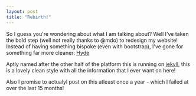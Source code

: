 ```yaml
---
layout: post
title: "Rebirth!"
---
```


So I guess you're wondering about what I am talking about? Well I've taken the bold step (well not really thanks to @mdo) to redesign my website! Instead of having something bispoke (even with bootstrap), I've gone for something far more cleaner: [Hyde](http://hyde.getpoole.com)

Aptly named after the other half of the platform this is running on [jekyll](http://jekyllrb.com), this is a lovely clean style with all the information that I ever want on here!

Also I promise to actualyl post on this atleast once a year - which I failed at over the last 15 months!
